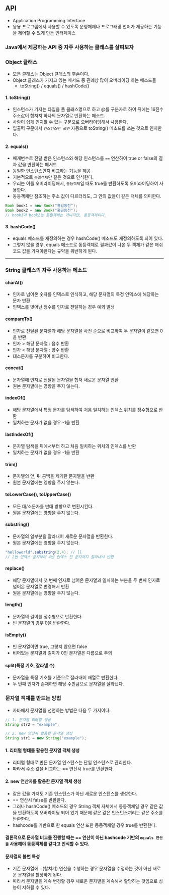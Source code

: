## API 
- Application Programming Interface
- 응용 프로그램에서 사용할 수 있도록 운영체제나 프로그래밍 언어가 제공하는 기능을 제어할 수 있게 만든 인터페이스

### Java에서 제공하는 API 중 자주 사용하는 클래스를 살펴보자

### Object 클래스
- 모든 클래스는 Object 클래스의 후손이다.
- Object 클래스가 가지고 있는 메서드 중 관례상 많이 오버라이딩 하는 메소드들
  - toString() / equals() / hashCode()

#### 1. toString() 
- 인스턴스가 가지는 타입을 풀 클래스명으로 하고 @를 구분자로 하여 뒤에는 16진수 주소값이 합쳐져 하나의 문자열로 반환하는 메소드.
- 사람이 쉽게 인지할 수 있는 구문으로 오버라이딩해서 사용한다. 
- 입출력 구문에서 `인스턴스만 쓰면` 자동으로 toString() 메소드를 쓰는 것으로 인지한다. 

#### 2. equals()
- 매개변수로 전달 받은 인스턴스와 해당 인스턴스를 `==` 연산하여 true or false의 결과 값을 반환하는 메서드
- 동일한 인스턴스인지 비교하는 기능을 제공
- 기본적으로 `동일객체`만 같은 것으로 인식한다. 
- 우리는 이를 오버라이딩해서, `동등객체`일 때도 true를 반환하도록 오버라이딩하여 사용한다. 
- 동등객체란 참조하는 주소 값이 다르더라도, 그 안의 값들이 같은 객체를 의미한다. 
```java
Book book1 = new Book("홍길동전");
Book book2 = new Book("홍길동전");
// book1과 book2는 동일객체는 아니지만, 동등객체이다.
```

#### 3. hashCode()
- equals 메소드를 재정의하는 경우 hashCode() 메소드도 재정의하도록 되어 있다.
- 그렇지 않을 경우, equals 메소드로 동등객체로 결과값이 나온 두 객체가 같은 해쉬코드 값을 가져야한다는 규약을 위반하게 된다.

---

### String 클래스의 자주 사용하는 메소드
#### charAt()
- 인자로 넘어온 숫자를 인덱스로 인식하고, 해당 문자열의 특정 인덱스에 해당하는 문자 반환
- 인덱스를 벗어난 정수를 인자로 전달하는 경우 예외 발생

#### compareTo()
- 인자로 전달된 문자열과 해당 문자열을 사전 순으로 비교하여 두 문자열이 같으면 0을 반환
- 인자 > 해당 문자열 : 음수 반환
- 인자 < 해당 문자열 : 양수 반환 
- 대소문자를 구분하여 비교한다.

#### concat()
- 문자열에 인자로 전달된 문자열을 합쳐 새로운 문자열 반환
- 원본 문자열에는 영향을 주지 않는다.

#### indexOf()
- 해당 문자열에서 특정 문자를 탐색하여 처음 일치하는 인덱스 위치를 정수형으로 반환
- 일치하는 문자가 없을 경우 -1을 반환

#### lastIndexOf()
- 문자열 탐색을 뒤에서부터 하고 처음 일치하는 위치의 인덱스를 반환
- 일치하는 문자가 없을 경우 -1을 반환

#### trim()
- 문자열의 앞, 뒤 공백을 제거한 문자열을 반환
- 원본 문자열에는 영향을 주지 않는다.

#### toLowerCase(), toUpperCase()
- 모든 대/소문자를 반대 방향으로 변환시킨다.
- 원본 문자열에는 영향을 주지 않는다.

#### substring()
- 문자열의 일부분을 잘라내어 새로운 문자열을 반환한다.
- 원본 문자열에는 영향을 주지 않는다.
```java
"helloworld".substring(2,4); // ll
// 2번 인덱스 문자부터 4번 인덱스 전 문자까지 잘라내서 반환
```

#### replace()
- 해당 문자열에서 첫 번째 인자로 넘어온 문자열과 일치하는 부분을 두 번째 인자로 넘어온 문자열로 변경해서 반환
- 원본 문자열에는 영향을 주지 않는다.

#### length()
- 문자열의 길이를 정수형으로 반환한다.
- 빈 문자열의 경우 0을 반환한다.

#### isEmpty()
- 빈 문자열이면 true, 그렇지 않으면 false
- 비어있는 문자열과 길이가 0인 문자열은 다름으로 주의

#### split(특정 기호, 잘라낼 수)
- 문자열을 특정 기호를 기준으로 잘라내어 배열로 반환한다.
- 두 번째 인자가 존재하면 해당 수만큼으로 문자열을 잘라낸다.


### 문자열 객체를 만드는 방법
- 자바에서 문자열을 선언하는 방법은 다음 두 가지이다.
```java
// 1. 문자열 리터럴 생성
String str2 = "example";

// 2. new 연산자 활용한 문자열 생성
String str1 = new String("example");
```
#### 1. 리터럴 형태를 활용한 문자열 객체 생성
- 리터럴 형태로 만든 문자열 인스턴스는 단일 인스턴스로 관리한다.
- 따라서 주소 값을 비교하는 == 연산시 true를 반환한다.

#### 2. new 연산자를 활용한 문자열 객체 생성
- 같은 값을 가져도 기존 인스턴스가 아닌 새로운 인스턴스를 생성한다.
- == 연산시 false를 반환한다. 
- 그러나 hashCode() 메소드의 경우 String 객체 자체에서 동등객체일 경우 같은 값을 반환하도록 오버라이딩 되어 있기 때문에 같은 값은 인스턴스끼리는 같은 주소를 반환한다.
- hashcode를 기반으로 한 equals 연산 또한 동등객체일 경우 true를 반환한다.

#### 결론적으로 문자열 비교를 진행할 때는 == 연산이 아닌 hashcode 기반의 `equals 연산을` 사용해야 동등객체를 같다고 인식할 수 있다.

#### 문자열의 불변 특성
- 기존 문자열에 +(합치기) 연산을 수행하는 경우 문자열을 수정하는 것이 아닌 새로운 문자열을 할당하게 된다.
- 따라서 문자열을 계속 변경할 경우 새로운 문자열을 계속해서 할당하는 것임으로 성능이 저하될 수 있다.
